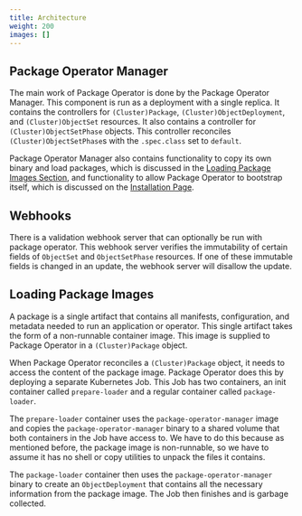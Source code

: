 ```yaml
---
title: Architecture
weight: 200
images: []
---
```


## Package Operator Manager
The main work of Package Operator is done by the Package Operator Manager. This component is run as a deployment
with a single replica. It contains the controllers for `(Cluster)Package`, `(Cluster)ObjectDeployment`, and
`(Cluster)ObjectSet` resources. It also contains a controller for `(Cluster)ObjectSetPhase` objects. This controller
reconciles `(Cluster)ObjectSetPhase`s with the `.spec.class` set to `default`.

Package Operator Manager also contains functionality to copy its own binary and load packages, which is discussed
in the [Loading Package Images Section](#loading-package-images), and functionality to allow Package Operator to
bootstrap itself, which is discussed on the [Installation Page](/docs/getting_started/installation#via_package_operator).

## Webhooks
There is a validation webhook server that can optionally be run with package operator. This webhook
server verifies the immutability of certain fields of `ObjectSet` and `ObjectSetPhase` resources.
If one of these immutable fields is changed in an update, the webhook server will disallow the update.

## Loading Package Images
A package is a single artifact that contains all manifests, configuration, and metadata needed to run an
application or operator. This single artifact takes the form of a non-runnable container image. This
image is supplied to Package Operator in a `(Cluster)Package` object.

When Package Operator reconciles a `(Cluster)Package` object, it needs to access the content of the package image.
Package Operator does this by deploying a separate Kubernetes Job. This Job has two containers, an init container
called `prepare-loader` and a regular container called `package-loader`.

The `prepare-loader` container uses the `package-operator-manager` image and copies the `package-operator-manager` binary to a shared
volume that both containers in the Job have access to. We have to do this because as mentioned before, the package
image is non-runnable, so we have to assume it has no shell or copy utilities to unpack the files it contains.

The `package-loader` container then uses the `package-operator-manager` binary to create an `ObjectDeployment`
that contains all the necessary information from the package image. The Job then finishes and is garbage collected.

